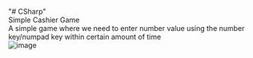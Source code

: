 "# CSharp" <br/>
Simple Cashier Game <br/>
A simple game where we need to enter number value using the number key/numpad key within certain amount of time <br/>
![image](https://github.com/user-attachments/assets/ac1bbcd9-c318-449c-8b39-3ad77820835a)
